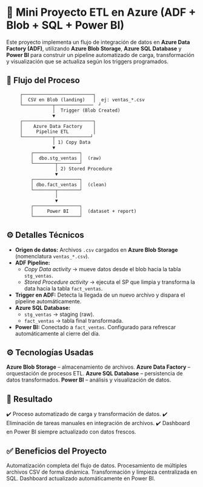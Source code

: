 # 🚀 Mini Proyecto ETL en Azure (ADF + Blob + SQL + Power BI)

Este proyecto implementa un flujo de integración de datos en **Azure Data Factory (ADF)**, utilizando **Azure Blob Storage**, **Azure SQL Database** y **Power BI** para construir un pipeline automatizado de carga, transformación y visualización que se actualiza según los triggers programados.
## 📂 Flujo del Proceso    
         ┌──────────────────────────┐
         │  CSV en Blob (landing)   │  ej: ventas_*.csv
         └───────────┬──────────────  ┘
                     │  Trigger (Blob Created)
                     ▼
         ┌──────────────────────────┐
         │    Azure Data Factory    │
         │     Pipeline ETL         │
         └───────────┬─────────────┘
                     │ 1) Copy Data
                     ▼
             ┌─────────────────┐
             │  dbo.stg_ventas │  (raw)
             └────────┬────────┘
                      │ 2) Stored Procedure
                      ▼
             ┌─────────────────┐
             │ dbo.fact_ventas │  (clean)
             └────────┬────────┘
                      │
                      ▼
             ┌─────────────────┐
             │     Power BI    │  (dataset + report)
             └─────────────────┘

        
## ⚙️ Detalles Técnicos

- **Origen de datos:** Archivos `.csv` cargados en **Azure Blob Storage** (nomenclatura `ventas_*.csv`).
- **ADF Pipeline:** 
  - *Copy Data activity* → mueve datos desde el blob hacia la tabla `stg_ventas`.
  - *Stored Procedure activity* → ejecuta el SP que limpia y transforma la data hacia la tabla `fact_ventas`.
- **Trigger en ADF:** Detecta la llegada de un nuevo archivo y dispara el pipeline automáticamente.
- **Azure SQL Database:** 
  - `stg_ventas` → staging (raw).
  - `fact_ventas` → tabla final transformada.
- **Power BI:** Conectado a `fact_ventas`. Configurado para refrescar automáticamente al cierre del día.

## ⚙️ Tecnologías Usadas
**Azure Blob Storage** – almacenamiento de archivos.
**Azure Data Factory** – orquestación de procesos ETL.
**Azure SQL Database** – persistencia de datos transformados.
**Power BI** – análisis y visualización de datos.

## 🚀 Resultado
✔️ Proceso automatizado de carga y transformación de datos.
✔️ Eliminación de tareas manuales en integración de archivos.
✔️ Dashboard en Power BI siempre actualizado con datos frescos.

## ✅ Beneficios del Proyecto
Automatización completa del flujo de datos.
Procesamiento de múltiples archivos CSV de forma dinámica.
Transformación y limpieza centralizada en SQL.
Dashboard actualizado automáticamente en Power BI.

